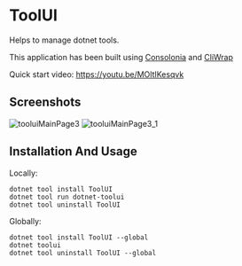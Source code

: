 # ToolUI

Helps to manage dotnet tools.

This application has been built using [Consolonia](https://github.com/jinek/Consolonia) and [CliWrap](https://github.com/Tyrrrz/CliWrap)

Quick start video: https://youtu.be/MOltIKesqvk

## Screenshots
![tooluiMainPage3](https://user-images.githubusercontent.com/10516222/156970874-8e7d07b8-9a2b-44ef-bf6f-e3f846771543.png)
![tooluiMainPage3_1](https://user-images.githubusercontent.com/10516222/156970873-d3f878de-1542-4a78-9786-13a2342acede.png)

## Installation And Usage

Locally:
```
dotnet tool install ToolUI
dotnet tool run dotnet-toolui
dotnet tool uninstall ToolUI
```
Globally:
```
dotnet tool install ToolUI --global 
dotnet toolui
dotnet tool uninstall ToolUI --global
```
